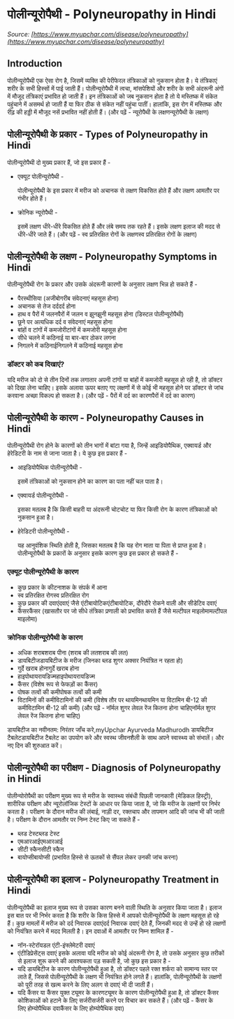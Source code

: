 # पोलीन्यूरोपैथी - Polyneuropathy in Hindi
_Source: [https://www.myupchar.com/disease/polyneuropathy](https://www.myupchar.com/disease/polyneuropathy)_

## Introduction
पोलीन्यूरोपैथी एक ऐसा रोग है, जिसमें व्यक्ति की पेरीफेरल तंत्रिकाओं को नुकसान होता है। ये तंत्रिकाएं शरीर के सभी हिस्सों में पाई जाती हैं। पोलीन्यूरोपैथी में त्वचा, मांसपेशियों और शरीर के सभी अंदरूनी अंगों में मौजूद तंत्रिकाएं प्रभावित हो जाती हैं। इन तंत्रिकाओं को जब नुकसान होता है तो ये मस्तिष्क में संकेत पहुंचाने में असमर्थ हो जाती हैं या फिर ठीक से संकेत नहीं पहुंचा पातीं। हालांकि, इस रोग में मस्तिष्क और रीढ़ की हड्डी में मौजूद नसें प्रभावित नहीं होती हैं।
(और पढ़ें - न्यूरोपैथी के लक्षणन्यूरोपैथी के लक्षण)

## पोलीन्यूरोपैथी के प्रकार - Types of Polyneuropathy in Hindi
पोलीन्यूरोपैथी दो मुख्य प्रकार हैं, जो इस प्रकार हैं -
- एक्यूट पोलीन्यूरोपैथी -
	पोलीन्यूरोपैथी के इस प्रकार में मरीज को अचानक से लक्षण विकसित होते हैं और लक्षण आमतौर पर गंभीर होते हैं।
- क्रोनिक न्यूरोपैथी -
	इसमें लक्षण धीरे-धीरे विकसित होते हैं और लंबे समय तक रहते हैं। इसके लक्षण इलाज की मदद से धीरे-धीरे जाते हैं।
(और पढ़ें - स्व प्रतिरक्षित रोगों के लक्षणस्व प्रतिरक्षित रोगों के लक्षण)

## पोलीन्यूरोपैथी के लक्षण - Polyneuropathy Symptoms in Hindi
पोलीन्यूरोपैथी रोग के प्रकार और उसके अंदरूनी कारणों के अनुसार लक्षण भिन्न हो सकते हैं -
- पैरस्थीसिया (अजीबोगरीब संवेदनाएं महसूस होना)
- अचानक से तेज दर्ददर्द होना
- हाथ व पैरों में जलनपैरों में जलन व झुनझुनी महसूस होना (डिस्टल पोलीन्यूरोपैथी)
- छूने पर अत्यधिक दर्द व संवेदनाएं महसूस होना
- बांहों व टांगों में कमजोरीटांगों में कमजोरी महसूस होना
- सीधे चलने में कठिनाई या बार-बार ठोकर लगना
- निगलने में कठिनाईनिगलने में कठिनाई महसूस होना
### डॉक्टर को कब दिखाएं?
यदि मरीज को दो से तीन दिनों तक लगातार अपनी टांगों या बांहों में कमजोरी महसूस हो रही है, तो डॉक्टर को दिखा लेना चाहिए। इसके अलावा ऊपर बताए गए लक्षणों में से कोई भी महसूस होने पर डॉक्टर से जांच करवाना अच्छा विकल्प हो सकता है।
(और पढ़ें - पैरों में दर्द का कारणपैरों में दर्द का कारण)

## पोलीन्यूरोपैथी के कारण - Polyneuropathy Causes in Hindi
पोलीन्यूरोपैथी रोग होने के कारणों को तीन भागों में बांटा गया है, जिन्हें आइडियोपैथिक, एक्वायर्ड और हेरेडिटरी के नाम से जाना जाता है। ये कुछ इस प्रकार हैं -
- आइडियोपैथिक पोलीन्यूरोपैथी -
	इसमें तंत्रिकाओं को नुकसान होने का कारण का पता नहीं चल पाता है।
- एक्वायर्ड पोलीन्यूरोपैथी -
	इसका मतलब है कि किसी बाहरी या अंदरूनी चोटचोट या फिर किसी रोग के कारण तंत्रिकाओं को नुकसान हुआ है।
- हेरेडिटरी पोलीन्यूरोपैथी -
	यह आनुवंशिक स्थिति होती है, जिसका मतलब है कि यह रोग माता या पिता से प्राप्त हुआ है।
पोलीन्यूरोपैथी के प्रकारों के अनुसार इसके कारण कुछ इस प्रकार हो सकते हैं -
### एक्यूट पोलीन्यूरोपैथी के कारण
- कुछ प्रकार के कीटनाशक के संपर्क में आना
- स्व प्रतिरक्षित रोगस्व प्रतिरक्षित रोग
- कुछ प्रकार की दवाएंदवाएं जैसे एंटीबायोटिकएंटीबायोटिक, दौरेदौरे रोकने वाली और सीडेटिव दवाएं
- कैंसरकैंसर (खासतौर पर जो सीधे तंत्रिका प्रणाली को प्रभावित करते हैं जैसे मल्टीपल माइलोमामल्टीपल माइलोमा)
### क्रोनिक पोलीन्यूरोपैथी के कारण
- अधिक शराबशराब पीना (शराब की लतशराब की लत)
- डायबिटीजडायबिटीज के मरीज (जिनका ब्लड शुगर अक्सर नियंत्रित न रहता हो)
- गुर्दे खराब होनागुर्दे खराब होना
- हाइपोथायरायडिज्महाइपोथायरायडिज्म
- कैंसर (विशेष रूप से फेफड़ों का कैंसर)
- पोषक तत्वों की कमीपोषक तत्वों की कमी
- विटामिनों की कमीविटामिनों की कमी (विशेष तौर पर थायमिनथायमिन या विटामिन बी-12 की कमीविटामिन बी-12 की कमी)
(और पढ़ें - नॉर्मल शुगर लेवल रेंज कितना होना चाहिएनॉर्मल शुगर लेवल रेंज कितना होना चाहिए)

डायबिटीज का नवीनतम: निरंतर जाँच करे,myUpchar Ayurveda Madhurodh डायबिटीज टैबलेटडायबिटीज टैबलेट का उपयोग करे और स्वस्थ जीवनशैली के साथ अपने स्वास्थ्य को संभालें। और नए दिन की शुरुआत करें।

## पोलीन्यूरोपैथी का परीक्षण - Diagnosis of Polyneuropathy in Hindi
पोलीन्योरोपैथी का परीक्षण मुख्य रूप से मरीज के स्वास्थ्य संबंधी पिछली जानकारी (मेडिकल हिस्ट्री), शारीरिक परीक्षण और न्यूरोलॉजिक टेस्टों के आधार पर किया जाता है, जो कि मरीज के लक्षणों पर निर्भर करता है। परीक्षण के दौरान मरीज की लंबाई, नाड़ी दर, रक्तचाप और तापमान आदि की जांच भी की जाती है। परीक्षण के दौरान आमतौर पर निम्न टेस्ट किए जा सकते हैं -
- ब्लड टेस्टब्लड टेस्ट
- एमआरआईएमआरआई
- सीटी स्कैनसीटी स्कैन
- बायोप्सीबायोप्सी (प्रभावित हिस्से से ऊतकों से सैंपल लेकर उनकी जांच करना)

## पोलीन्यूरोपैथी का इलाज - Polyneuropathy Treatment in Hindi
पोलीन्यूरोपैथी का इलाज मुख्य रूप से उसका कारण बनने वाली स्थिति के अनुसार किया जाता है। इलाज इस बात पर भी निर्भर करता है कि शरीर के किस हिस्से में आपको पोलीन्यूरोपैथी के लक्षण महसूस हो रहे हैं। कुछ मामलों में मरीज को दर्द निवारक दवाएंदर्द निवारक दवाएं देते हैं, जिनकी मदद से उन्हें हो रहे लक्षणों को नियंत्रित करने में मदद मिलती है। इन दवाओं में आमतौर पर निम्न शामिल हैं -
- नॉन-स्टेरॉयडल एंटी-इंफ्लेमेटरी दवाएं
- एंटीडिप्रेसेंट्स दवाएं
इसके अलावा यदि मरीज को कोई अंदरूनी रोग है, तो उसके अनुसार कुछ तरीकों से इलाज शुरू करने की आवश्यकता पड़ सकती है, जो कुछ इस प्रकार है -
- यदि डायबिटीज के कारण पोलीन्यूरोपैथी हुआ है, तो डॉक्टर पहले रक्त शर्करा को सामान्य स्तर पर लाते हैं, जिससे पोलीन्यूरोपैथी के लक्षण भी नियंत्रित होने लगते हैं। हालांकि, पोलीन्यूरोपैथी के लक्षणों को पूरी तरह से खत्म करने के लिए अलग से दवाएं भी दी जाती हैं।
- यदि कैंसर या कैंसर युक्त ट्यूमर के कारणट्यूमर के कारण पोलीन्यूरोपैथी हुआ है, तो डॉक्टर कैंसर कोशिकाओं को हटाने के लिए सर्जरीसर्जरी करने पर विचार कर सकते हैं।
(और पढ़ें - कैंसर के लिए होम्योपैथिक दवाकैंसर के लिए होम्योपैथिक दवा)

